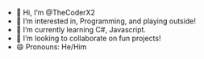 - 👋 Hi, I’m @TheCoderX2
- 👀 I’m interested in, Programming, and playing outside!
- 🌱 I’m currently learning C#, Javascript.
- 💞️ I’m looking to collaborate on fun projects!
- 😄 Pronouns: He/Him
